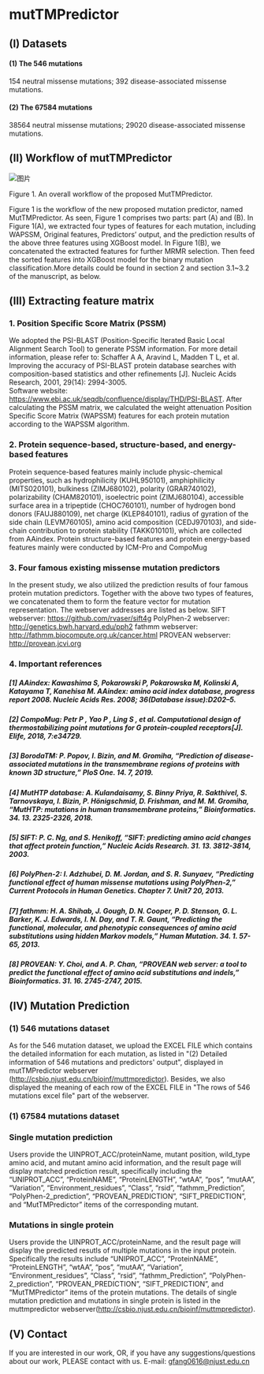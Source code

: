 # mutTMPredictor

## (I) Datasets
#### (1) The 546 mutations
154 neutral missense mutations;
392 disease-associated missense mutations.

#### (2) The 67584 mutations
38564 neutral missense mutations;
29020 disease-associated missense mutations.


## (Ⅱ) Workflow of mutTMPredictor
 
 ![图片](https://user-images.githubusercontent.com/80455733/120625176-04d1e300-c494-11eb-9697-715174dbfeb2.png)

Figure 1. An overall workflow of the proposed MutTMPredictor.

Figure 1 is the workflow of the new proposed mutation predictor, named MutTMPredictor.           As seen, Figure 1 comprises two parts: part (A) and (B). In Figure 1(A), we extracted four types of features for each mutation, including WAPSSM, Original features, Predictors’ output, and the prediction results of the above three features using XGBoost model. In Figure 1(B), we concatenated the extracted features for further MRMR selection. Then feed the sorted features into XGBoost model         for the binary mutation classification.More details could be found in section 2 and section 3.1~3.2 of the manuscript, as below. 


## (Ⅲ) Extracting feature matrix
### 1. Position Specific Score Matrix (PSSM)

We adopted the PSI-BLAST (Position-Specific Iterated Basic Local Alignment Search Tool) to generate PSSM information. For more detail information, please refer to: 
Schaffer A A, Aravind L, Madden T L, et al. Improving the accuracy of PSI-BLAST protein database searches with composition-based statistics and other refinements [J]. Nucleic Acids Research, 2001, 29(14): 2994-3005.  
Software website: https://www.ebi.ac.uk/seqdb/confluence/display/THD/PSI-BLAST.
After calculating the PSSM matrix, we calculated the weight attenuation Position Specific Score Matrix (WAPSSM) features for each protein mutation according to the WAPSSM algorithm.

### 2. Protein sequence-based, structure-based, and energy-based features
Protein sequence-based features mainly include physic-chemical properties, such as hydrophilicity (KUHL950101), amphiphilicity (MITS020101), bulkiness (ZIMJ680102), polarity (GRAR740102), polarizability (CHAM820101), isoelectric point (ZIMJ680104), accessible surface area in a tripeptide (CHOC760101), number of hydrogen bond donors (FAUJ880109), net charge (KLEP840101), radius of gyration of the side chain (LEVM760105), amino acid composition (CEDJ970103), and side-chain contribution to protein stability (TAKK010101), which are collected from AAindex. Protein structure-based features and protein energy-based features mainly were conducted by ICM-Pro and CompoMug   

### 3. Four famous existing missense mutation predictors
In the present study, we also utilized the prediction results of four famous protein mutation predictors. Together with the above two types of features, we concatenated them to form the feature vector for mutation representation. The webserver addresses are listed as below.
SIFT webserver: https://github.com/rvaser/sift4g
PolyPhen-2 webserver: http://genetics.bwh.harvard.edu/pph2
fathmm webserver: http://fathmm.biocompute.org.uk/cancer.html
PROVEAN webserver: http://provean.jcvi.org


### 4. Important references
##### [1] AAindex: Kawashima S, Pokarowski P, Pokarowska M, Kolinski A, Katayama T, Kanehisa M. AAindex: amino acid index database, progress report 2008. Nucleic Acids Res. 2008; 36(Database issue):D202–5. 
##### [2] CompoMug: Petr P , Yao P , Ling S , et al. Computational design of thermostabilizing point mutations for G protein-coupled receptors[J]. Elife, 2018, 7:e34729.
##### [3] BorodaTM: P. Popov, I. Bizin, and M. Gromiha, “Prediction of disease-associated mutations in the transmembrane regions of proteins with known 3D structure,” PloS One. 14. 7, 2019.
##### [4] MutHTP database: A. Kulandaisamy, S. Binny Priya, R. Sakthivel, S. Tarnovskaya, I. Bizin, P. Hönigschmid, D. Frishman, and M. M. Gromiha, “MutHTP: mutations in human transmembrane proteins,” Bioinformatics. 34. 13. 2325-2326, 2018.
##### [5] SIFT: P. C. Ng, and S. Henikoff, “SIFT: predicting amino acid changes that affect protein function,” Nucleic Acids Research. 31. 13. 3812-3814, 2003.
##### [6] PolyPhen-2: I. Adzhubei, D. M. Jordan, and S. R. Sunyaev, “Predicting functional effect of human missense mutations using PolyPhen-2,” Current Protocols in Human Genetics. Chapter 7. Unit7 20, 2013.
##### [7] fathmm: H. A. Shihab, J. Gough, D. N. Cooper, P. D. Stenson, G. L. Barker, K. J. Edwards, I. N. Day, and T. R. Gaunt, “Predicting the functional, molecular, and phenotypic consequences of amino acid substitutions using hidden Markov models,” Human Mutation. 34. 1. 57-65, 2013.
##### [8] PROVEAN: Y. Choi, and A. P. Chan, “PROVEAN web server: a tool to predict the functional effect of amino acid substitutions and indels,” Bioinformatics. 31. 16. 2745-2747, 2015.


## (Ⅳ) Mutation Prediction
### (1) 546 mutations dataset
As for the 546 mutation dataset, we upload the EXCEL FILE which contains the detailed information for each mutation, as listed in "(2) Detailed information of 546 mutations and predictors' output", displayed in mutTMPredictor webserver (http://csbio.njust.edu.cn/bioinf/muttmpredictor). Besides, we also displayed the meaning of each row of the EXCEL FILE in "The rows of 546 mutations excel file" part of the webserver.

### (1) 67584 mutations dataset
### Single mutation prediction
Users provide the UINPROT_ACC/proteinName, mutant position, wild_type amino acid, and mutant amino acid information, and the result page will display matched prediction result, specifically including the “UNIPROT_ACC”, “ProteinNAME”, “ProteinLENGTH”, “wtAA”, “pos”, “mutAA”, “Variation”, “Environment_residues”, “Class”, “rsid”, “fathmm_Prediction”, “PolyPhen-2_prediction”, “PROVEAN_PREDICTION”, “SIFT_PREDICTION”, and “MutTMPredictor” items of the corresponding mutant. 

### Mutations in single protein
Users provide the UINPROT_ACC/proteinName, and the result page will display the predicted resutls of multiple mutations in the input protein. Specifically the results include “UNIPROT_ACC”, “ProteinNAME”, “ProteinLENGTH”, “wtAA”, “pos”, “mutAA”, “Variation”, “Environment_residues”, “Class”, “rsid”, “fathmm_Prediction”, “PolyPhen-2_prediction”, “PROVEAN_PREDICTION”, “SIFT_PREDICTION”, and “MutTMPredictor” items of the protein mutations. 
The details of single mutation prediction and mutations in single protein is listed in the muttmpredictor webserver(http://csbio.njust.edu.cn/bioinf/muttmpredictor).
 
   

## (Ⅴ) Contact 
If you are interested in our work, OR, if you have any suggestions/questions about our work, PLEASE contact with us. E-mail: gfang0616@njust.edu.cn




